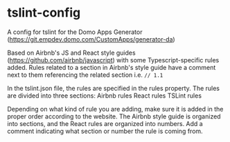 # tslint-config
A config for tslint for the Domo Apps Generator (https://git.empdev.domo.com/CustomApps/generator-da)

Based on Airbnb's JS and React style guides (https://github.com/airbnb/javascript) with some Typescript-specific rules added. Rules related to a section in Airbnb's style guide have a comment next to them referencing the related section i.e. `// 1.1`

In the tslint.json file, the rules are specified in the rules property. The rules are divided into three sections:
Airbnb rules
React rules
TSLint rules

Depending on what kind of rule you are adding, make sure it is added in the proper order according to the website. The Airbnb style guide is organized into sections, and the React rules are organized into numbers. Add a comment indicating what section or number the rule is coming from.
